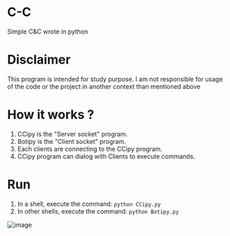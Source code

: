 # C-C
Simple C&C wrote in python

# Disclaimer
This program is intended for study purpose. 
I am not responsible for usage of the code or the project in another context than mentioned above

# How it works ?
1. CCipy is the "Server socket" program.
2. Botipy is the "Client socket" program.
3. Each clients are connecting to the CCipy program.
4. CCipy program can dialog with Clients to execute commands.

# Run
1. In a shell, execute the command: `python CCipy.py`
2. In other shells, execute the command: `python Botipy.py`

![image](https://user-images.githubusercontent.com/40043183/132901542-82b87039-a34c-4597-8abb-61007383b2ef.png)
